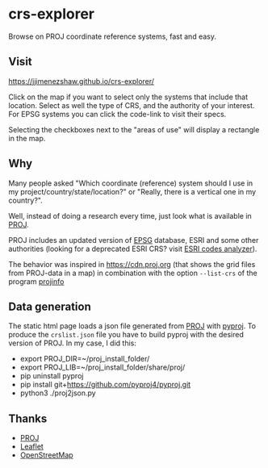 # crs-explorer
Browse on PROJ coordinate reference systems, fast and easy.

## Visit 
https://jjimenezshaw.github.io/crs-explorer/

Click on the map if you want to select only the systems that include that location. Select as well the type of CRS, and the authority of your interest. For EPSG systems you can click the code-link to visit their specs.

Selecting the checkboxes next to the "areas of use" will display a rectangle in the map.

## Why
Many people asked "Which coordinate (reference) system should I use in my project/country/state/location?" or "Really, there is a vertical one in my country?".

Well, instead of doing a research every time, just look what is available in [PROJ](https://proj.org).

PROJ includes an updated version of [EPSG](https://epsg.org) database, ESRI and some other authorities (looking for a deprecated ESRI CRS? visit [ESRI codes analyzer](https://github.com/jjimenezshaw/Esri-codes-analyzer)).

The behavior was inspired in https://cdn.proj.org (that shows the grid files from PROJ-data in a map) in combination with the option `--list-crs` of the program [projinfo](https://proj.org/apps/projinfo.html)


## Data generation
The static html page loads a json file generated from [PROJ](https://proj.org) with [pyproj](https://pyproj4.github.io/pyproj/stable/). 
To produce the `crslist.json` file you have to build pyproj with the desired version of PROJ. In my case, I did this:
 * export PROJ_DIR=~/proj_install_folder/
 * export PROJ_LIB=~/proj_install_folder/share/proj/
 * pip uninstall pyproj
 * pip install git+https://github.com/pyproj4/pyproj.git
 * python3 ./proj2json.py

## Thanks
 * [PROJ](https://proj.org)
 * [Leaflet](https://leafletjs.com/)
 * [OpenStreetMap](https://www.openstreetmap.org/) 